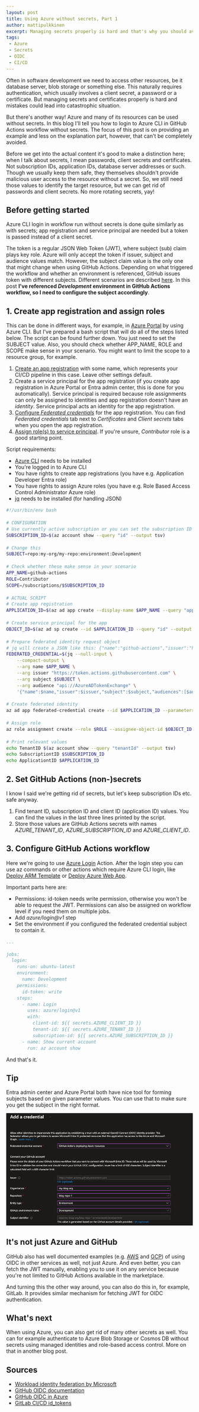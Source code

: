 ```yaml
---
layout: post
title: Using Azure without secrets, Part 1
author: mattipulkkinen
excerpt: Managing secrets properly is hard and that's why you should avoid it whenever possible. Here's how to login to Azure CLI in GitHub Actions without secrets.
tags:
 - Azure
 - Secrets
 - OIDC
 - CI/CD
---
```


Often in software development we need to access other resources, be it database server, blob storage or something else. This naturally requires authentication, which usually involves a client secret, a password or a certificate. But managing secrets and certificates properly is hard and mistakes could lead into catastrophic situation.

But there's another way! Azure and many of its resources can be used without secrets. In this blog I'll tell you how to login to Azure CLI in GitHub Actions workflow without secrets. The focus of this post is on providing an example and less on the explanation part, however, that can't be completely avoided.

Before we get into the actual content it's good to make a distinction here; when I talk about secrets, I mean passwords, client secrets and certificates. Not subscription IDs, application IDs, database server addresses or such. Though we usually keep them safe, they themselves shouldn't provide malicious user access to the resource without a secret. So, we still need those values to identify the target resource, but we can get rid of passwords and client secrets. No more rotating secrets, yay!

## Before getting started
Azure CLI login in workflow run without secrets is done quite similarly as with secrets; app registration and service principal are needed but a token is passed instead of a client secret.

The token is a regular JSON Web Token (JWT), where subject (sub) claim plays key role. Azure will only accept the token if issuer, subject and audience values match. However, the subject claim value is the only one that might change when using GitHub Actions. Depending on what triggered the workflow and whether an environment is referenced, GitHub issues token with different subjects. Different scenarios are described [here](https://docs.github.com/en/actions/deployment/security-hardening-your-deployments/about-security-hardening-with-openid-connect#example-subject-claims). In this post **I've referenced *Development* environment in GitHub Actions workflow, so I need to configure the subject accordingly**.

## 1. Create app registration and assign roles
This can be done in different ways, for example, in [Azure Portal](https://portal.azure.com/) by using Azure CLI. But I've prepared a bash script that will do all of the steps listed below. The script can be found further down. You just need to set the SUBJECT value. Also, you should check whether APP_NAME, ROLE and SCOPE make sense in your scenario. You might want to limit the scope to a resource group, for example.

1. [Create an app registration](https://learn.microsoft.com/en-us/entra/identity-platform/howto-create-service-principal-portal#register-an-application-with-microsoft-entra-id-and-create-a-service-principal) with some name, which represents your CI/CD pipeline in this case. Leave other settings default.
2. Create a service principal for the app registration (if you create app registration in Azure Portal or Entra admin center, this is done for you automatically). Service principal is required because role assignments can only be assigned to identities and app registration doesn't have an *identity*. Service principal acts an identity for the app registration.
3. [Configure *Federated credentials*](https://learn.microsoft.com/en-us/entra/workload-id/workload-identity-federation-create-trust?pivots=identity-wif-apps-methods-azp#github-actions) for the app registration. You can find *Federated credentials* tab next to *Certificates* and *Client secrets* tabs when you open the app registration.
4. [Assign role(s) to service principal](https://learn.microsoft.com/en-us/azure/role-based-access-control/role-assignments-portal?tabs=delegate-condition#step-1-identify-the-needed-scope). If you're unsure, *Contributor* role is a good starting point.

Script requirements:
- [Azure CLI](https://learn.microsoft.com/en-us/cli/azure/install-azure-cli) needs to be installed
- You're logged in to Azure CLI
- You have rights to create app registrations (you have e.g. Application Developer Entra role)
- You have rights to assign Azure roles (you have e.g. Role Based Access Control Administrator Azure role)
- [jq](https://jqlang.github.io/jq/download/) needs to be installed (for handling JSON)

```bash
#!/usr/bin/env bash

# CONFIGURATION
# Use currently active subscription or you can set the subscription ID here manually
SUBSCRIPTION_ID=$(az account show --query "id" --output tsv)

# Change this
SUBJECT=repo:my-org/my-repo:environment:Development

# Check whether these make sense in your scenario
APP_NAME=github-actions
ROLE=Contributor
SCOPE=/subscriptions/$SUBSCRIPTION_ID

# ACTUAL SCRIPT
# Create app registration
APPLICATION_ID=$(az ad app create --display-name $APP_NAME --query "appId" --output tsv)

# Create service principal for the app
OBJECT_ID=$(az ad sp create --id $APPLICATION_ID --query "id" --output tsv)

# Prepare federated identity request object
# jq will create a JSON like this: {"name":"github-actions","issuer":"https://token.actions.githubusercontent.com","subject":"repo:my-org/my-repo:environment:Development","audiences":["api://AzureADTokenExchange"]}
FEDERATED_CREDENTIAL=$(jq --null-input \
    --compact-output \
    --arg name $APP_NAME \
    --arg issuer "https://token.actions.githubusercontent.com" \
    --arg subject $SUBJECT \
    --arg audience "api://AzureADTokenExchange" \
    '{"name":$name,"issuer":$issuer,"subject":$subject,"audiences":[$audience]}')

# Create federated identity
az ad app federated-credential create --id $APPLICATION_ID --parameters $FEDERATED_CREDENTIAL

# Assign role
az role assignment create --role $ROLE --assignee-object-id $OBJECT_ID --assignee-principal-type "ServicePrincipal" --scope $SCOPE

# Print relevant values
echo TenantID $(az account show --query "tenantId" --output tsv)
echo SubscriptiontID $SUBSCRIPTION_ID
echo ApplicationtID $APPLICATION_ID
```

## 2. Set GitHub Actions (non-)secrets
I know I said we're getting rid of secrets, but let's keep subscription IDs etc. safe anyway.

1. Find tenant ID, subscription ID and client ID (application ID) values. You can find the values in the last three lines printed by the script.
2. Store those values are GitHub Actions secrets with names *AZURE_TENANT_ID*, *AZURE_SUBSCRIPTION_ID* and *AZURE_CLIENT_ID*.

## 3. Configure GitHub Actions workflow
Here we're going to use [Azure Login](https://github.com/marketplace/actions/azure-login) Action. After the login step you can use az commands or other actions which require Azure CLI login, like [Deploy ARM Template](https://github.com/marketplace/actions/deploy-azure-resource-manager-arm-template) or [Deploy Azure Web App](https://github.com/marketplace/actions/azure-webapp).

Important parts here are:
- Permissions: id-token needs write permission, otherwise you won't be able to request the JWT. Permissions can also be assigned on workflow level if you need them on multiple jobs.
- Add *azure/login@v1* step
- Set the environment if you configured the federated credential subject to contain it.

```yaml
...

jobs:
  login:
    runs-on: ubuntu-latest
    environment:
      name: Development
    permissions:
      id-token: write
    steps:
      - name: Login
        uses: azure/login@v1
        with:
          client-id: ${{ secrets.AZURE_CLIENT_ID }}
          tenant-id: ${{ secrets.AZURE_TENANT_ID }}
          subscription-id: ${{ secrets.AZURE_SUBSCRIPTION_ID }}
      - name: Show current account
        run: az account show
```

And that's it.

## Tip
Entra admin center and Azure Portal both have nice tool for forming subjects based on given parameter values. You can use that to make sure you get the subject in the right format.

![Screenshot of Entra admin center federated credential creation form](/img/azure-without-secrets-part-1/entra-federated-credential-subject.png)

## It's not just Azure and GitHub
GitHub also has well documented examples (e.g. [AWS](https://docs.github.com/en/actions/deployment/security-hardening-your-deployments/configuring-openid-connect-in-amazon-web-services) and [GCP](https://docs.github.com/en/actions/deployment/security-hardening-your-deployments/configuring-openid-connect-in-google-cloud-platform)) of using OIDC in other services as well, not just Azure. And even better, you can fetch the JWT manually, enabling you to use it on any service because you're not limited to GitHub Actions available in the marketplace.

And turning this the other way around, you can also do this in, for example, GitLab. It provides similar mechanism for fetching JWT for OIDC authentication.

## What's next
When using Azure, you can also get rid of many other secrets as well. You can for example authenticate to Azure Blob Storage or Cosmos DB without secrets using managed identities and role-based access control. More on that in another blog post.

## Sources
- [Workload identity federation by Microsoft](https://learn.microsoft.com/en-us/entra/workload-id/workload-identity-federation)
- [GitHub OIDC documentation](https://docs.github.com/en/actions/deployment/security-hardening-your-deployments/about-security-hardening-with-openid-connect)
- [GitHub OIDC in Azure](https://docs.github.com/en/actions/deployment/security-hardening-your-deployments/configuring-openid-connect-in-azure)
- [GitLab CI/CD id_tokens](https://docs.gitlab.com/ee/ci/yaml/index.html#id_tokens)
